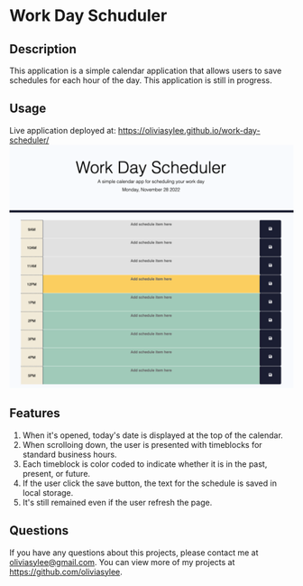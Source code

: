 # Work Day Schuduler

## Description

This application is a simple calendar application that allows users to save schedules for each hour of the day. This application is still in progress. 

## Usage
Live application deployed at: https://oliviasylee.github.io/work-day-scheduler/
[![coding-quiz-screenshot](assets/images/Screenshot.png)](https://oliviasylee.github.io/work-day-scheduler/)

## Features
1. When it's opened, today's date is displayed at the top of the calendar.
2. When scrolloing down, the user is presented with timeblocks for standard business hours. 
3. Each timeblock is color coded to indicate whether it is in the past, present, or future.
4. If the user click the save button, the text for the schedule is saved in local storage. 
5. It's still remained even if the user refresh the page. 

## Questions
If you have any questions about this projects, please contact me at oliviasylee@gmail.com. You can view more of my projects at https://github.com/oliviasylee.
